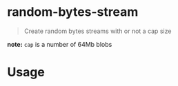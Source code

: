 random-bytes-stream
===================

> Create random bytes streams with or not a cap size

**note:** `cap` is a number of 64Mb blobs

# Usage


